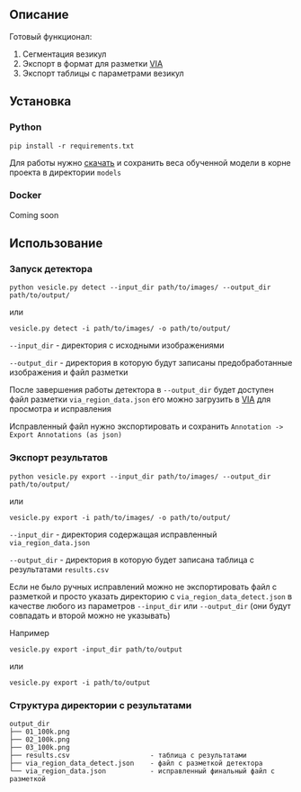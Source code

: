 ## Описание
Готовый функционал:

1. Сегментация везикул
2. Экспорт в формат для разметки [VIA](http://www.robots.ox.ac.uk/~vgg/software/via/)
3. Экспорт таблицы c параметрами везикул

## Установка
### Python
```
pip install -r requirements.txt
```
Для работы нужно [скачать](https://bitbucket.org/vergilius/vesicles/downloads/)
и сохранить веса обученной модели в корне проекта в директории `models`

### Docker
Coming soon

## Использование
### Запуск детектора

`python vesicle.py detect --input_dir path/to/images/ --output_dir path/to/output/`

или

`vesicle.py detect -i path/to/images/ -o path/to/output/`

`--input_dir` - директория с исходными изображениями

`--output_dir` - директория в которую будут записаны предобработанные изображения и файл разметки

После завершения работы детектора в `--output_dir` будет доступен файл разметки `via_region_data.json`
его можно загрузить в [VIA](http://www.robots.ox.ac.uk/~vgg/software/via/) для просмотра и исправления

Исправленный файл нужно экспортировать и сохранить `Annotation -> Export Annotations (as json)`


### Экспорт результатов

`python vesicle.py export --input_dir path/to/images/ --output_dir path/to/output/`

или

`vesicle.py export -i path/to/images/ -o path/to/output/`

`--input_dir` - директория содержащая исправленный `via_region_data.json`

`--output_dir` - директория в которую будет записана таблица с результатами `results.csv`

Если не было ручных исправлений можно не экспортировать файл с разметкой и просто указать директорию с `via_region_data_detect.json` в качестве любого из параметров `--input_dir` или `--output_dir` (они будут совпадать и второй можно не указывать)

Например

`vesicle.py export -input_dir path/to/output`

или

`vesicle.py export -i path/to/output`

### Структура директории с результатами

```
output_dir
├── 01_100k.png
├── 02_100k.png
├── 03_100k.png
├── results.csv                    - таблица с результатами
├── via_region_data_detect.json    - файл с разметкой детектора
└── via_region_data.json           - исправленный финальный файл с разметкой
```

